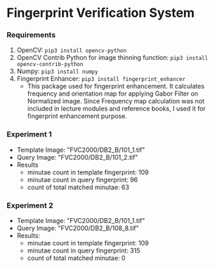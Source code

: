 # Fingerprint Verification System

### Requirements
1. OpenCV: ```pip3 install opencv-python```
2. OpenCV Contrib Python for image thinning function: ```pip3 install opencv-contrib-python```
3. Numpy: ```pip3 install numpy```
4. Fingerprint Enhancer: ```pip3 install fingerprint_enhancer```
    - This package used for fingerprint enhancement. It calculates frequency and orientation map for applying Gabor Filter on Normalized image. Since Frequency map calculation was not included in lecture modules and reference books, I used it for fingerprint enhancement purpose.



### Experiment 1
- Template Image: "FVC2000/DB2_B/101_1.tif"
- Query Image: "FVC2000/DB2_B/101_2.tif"
- Results
    - minutae count in template fingerprint: 109
    - minutae count in query fingerprint: 96
    - count of total matched minutae: 63


### Experiment 2
- Template Image: "FVC2000/DB2_B/101_1.tif"
- Query Image: "FVC2000/DB2_B/108_8.tif"
- Results:
    - minutae count in template fingerprint: 109
    - minutae count in query fingerprint: 315
    - count of total matched minutae: 0
